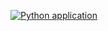 [![Python application](https://github.com/TamaraMijatovic/CodeRefinery/actions/workflows/python-app.yml/badge.svg)](https://github.com/TamaraMijatovic/CodeRefinery/actions/workflows/python-app.yml)
